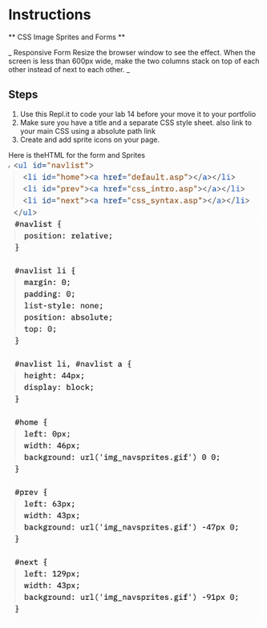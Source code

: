 # Instructions  

  ** CSS Image Sprites and Forms **

  _ Responsive Form
Resize the browser window to see the effect. When the screen is less than 600px wide, make the two columns stack on top of each other instead of next to each other. _

  ## Steps
  1. Use this Repl.it to code your lab 14 before your move it to your portfolio
  2. Make sure you have a title and a separate CSS style sheet. also link to your main CSS using a absolute path link
  3. Create and add sprite icons on your page.

 

Here is theHTML for the form and Sprites
 ![alt text](assets/a.png)
  ![alt text](assets/b.png)